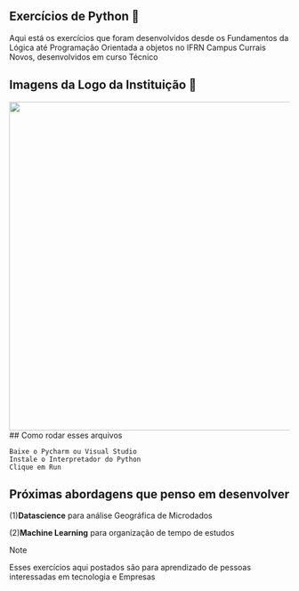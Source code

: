 ## Exercícios de Python 🚀

<p> Aqui está os exercícios que foram desenvolvidos desde os Fundamentos da Lógica até 
Programação Orientada a objetos no IFRN Campus Currais Novos, desenvolvidos 
em curso Técnico</p>

## Imagens da Logo da Instituição 📓

<img align="center" width="590em" src="https://assets.infra.grancursosonline.com.br/projeto/ifrn.jpg">
## Como rodar esses arquivos <br>

`Baixe o Pycharm ou Visual Studio` <br>
`Instale o Interpretador do Python` <br>
`Clique em Run`
## Próximas abordagens que penso em desenvolver

 (1)**Datascience** para análise Geográfica de Microdados

 (2)**Machine Learning** para organização de tempo de estudos

 > [!NOTE]
> Esses exercícios aqui postados são para aprendizado de pessoas interessadas em tecnologia e Empresas
